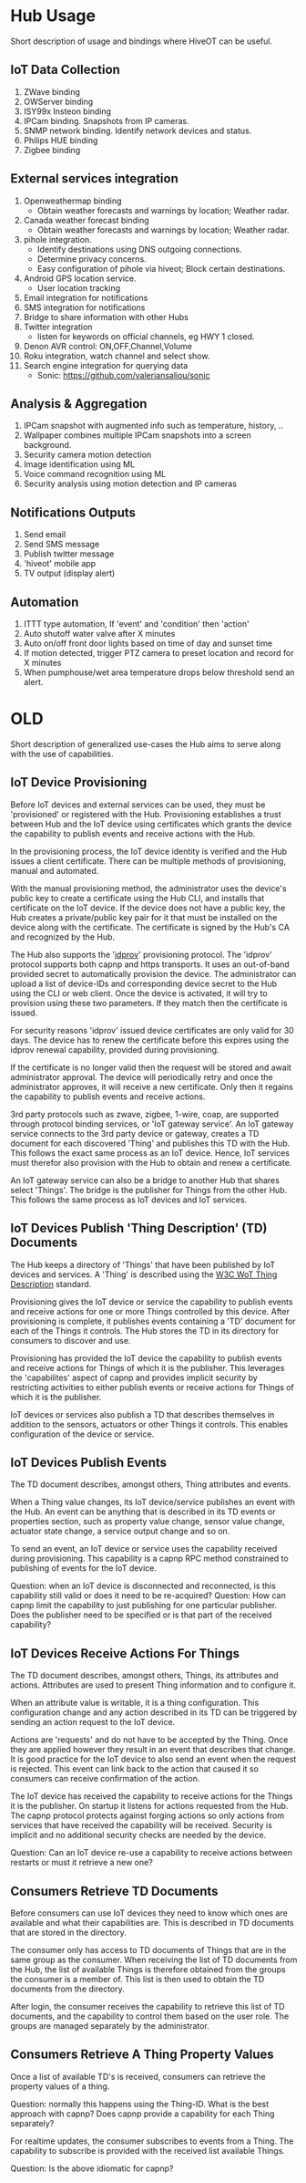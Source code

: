 # Hub Usage 

Short description of usage and bindings where HiveOT can be useful.

## IoT Data Collection
1. ZWave binding
2. OWServer binding
3. ISY99x Insteon binding
4. IPCam binding. Snapshots from IP cameras.
5. SNMP network binding. Identify network devices and status.
7. Philips HUE binding
8. Zigbee binding

## External services integration
1. Openweathermap binding
   * Obtain weather forecasts and warnings by location; Weather radar.
2. Canada weather forecast binding
   * Obtain weather forecasts and warnings by location; Weather radar.
3. pihole integration. 
   * Identify destinations using DNS outgoing connections. 
   * Determine privacy concerns.
   * Easy configuration of pihole via hiveot; Block certain destinations.
4. Android GPS location service.
   * User location tracking
4. Email integration for notifications
5. SMS integration for notifications
6. Bridge to share information with other Hubs
7. Twitter integration
   * listen for keywords on official channels, eg HWY 1 closed.
8. Denon AVR control: ON,OFF,Channel,Volume
9. Roku integration, watch channel and select show. 
10. Search engine integration for querying data
    * Sonic: https://github.com/valeriansaliou/sonic

## Analysis & Aggregation

1. IPCam snapshot with augmented info such as temperature, history, ..
2. Wallpaper combines multiple IPCam snapshots into a screen background.
3. Security camera motion detection
4. Image identification using ML
5. Voice command recognition using ML
6. Security analysis using motion detection and IP cameras

## Notifications Outputs

1. Send email 
2. Send SMS message
3. Publish twitter message
4. 'hiveot' mobile app
5. TV output (display alert) 

## Automation

1. ITTT type automation, If 'event' and 'condition' then 'action'
2. Auto shutoff water valve after X minutes
3. Auto on/off front door lights based on time of day and sunset time 
4. If motion detected, trigger PTZ camera to preset location and record for X minutes
5. When pumphouse/wet area temperature drops below threshold send an alert.



# OLD



Short description of generalized use-cases the Hub aims to serve along with the use of capabilities.

## IoT Device Provisioning

Before IoT devices and external services can be used, they must be 'provisioned' or registered with the Hub. Provisioning establishes a trust between Hub and the IoT device using certificates which grants the device the capability to publish events and receive actions with the Hub.

In the provisioning process, the IoT device identity is verified and the Hub issues a client certificate. There can be multiple methods of provisioning, manual and automated.

With the manual provisioning method, the administrator uses the device's public key to create a certificate using the Hub CLI, and installs that certificate on the IoT device. If the device does not have a public key, the Hub creates a private/public key pair for it that must be installed on the device along with the certificate. The certificate is signed by the Hub's CA and recognized by the Hub.

The Hub also supports the '[idprov](http://github.com/hiveot/idprov-standard)' provisioning protocol. The 'idprov' protocol supports both capnp and https transports. It uses an out-of-band provided secret to automatically provision the device. The administrator can upload a list of device-IDs and corresponding device secret to the Hub using the CLI or web client. Once the device is activated, it will try to provision using these two parameters. If they match then the certificate is issued.

For security reasons 'idprov' issued device certificates are only valid for 30 days. The device has to renew the certificate before this expires using the idprov renewal capability, provided during provisioning. 

If the certificate is no longer valid then the request will be stored and await administrator approval. The device will periodically retry and once the administrator approves, it will receive a new certificate. Only then it regains the capability to publish events and receive actions.   


3rd party protocols such as zwave, zigbee, 1-wire, coap, are supported through protocol binding services, or 'IoT gateway service'. An IoT gateway service connects to the 3rd party device or gateway, creates a TD document for each discovered 'Thing' and publishes this TD with the Hub. This follows the exact same process as an IoT device. Hence, IoT services must therefor also provision with the Hub to obtain and renew a certificate.

An IoT gateway service can also be a bridge to another Hub that shares select 'Things'. The bridge is the publisher for Things from the other Hub. This follows the same process as IoT devices and IoT services.

## IoT Devices Publish 'Thing Description' (TD) Documents 

The Hub keeps a directory of 'Things' that have been published by IoT devices and services. A 'Thing' is described using the [W3C WoT Thing Description](https://www.w3.org/TR/wot-thing-description11/) standard.

Provisioning gives the IoT device or service the capability to publish events and receive actions for one or more Things controlled by this device. After provisioning is complete, it publishes events containing a 'TD' document for each of the Things it controls. The Hub stores the TD in its directory for consumers to discover and use. 

Provisioning has provided the IoT device the capability to publish events and receive actions for Things of which it is the publisher. This leverages the 'capabilites' aspect of capnp and provides implicit security by restricting activities to either publish events or receive actions for Things of which it is the publisher.

IoT devices or services also publish a TD that describes themselves in addition to the sensors, actuators or other Things it controls. This enables configuration of the device or service.

## IoT Devices Publish Events 

The TD document describes, amongst others, Thing attributes and events.  

When a Thing value changes, its IoT device/service publishes an event with the Hub. An event can be anything that is described in its TD events or properties section, such as property value change, sensor value change, actuator state change, a service output change and so on.

To send an event, an IoT device or service uses the capability received during provisioning. This capability is a capnp RPC method constrained to publishing of events for the IoT device.

Question: when an IoT device is disconnected and reconnected, is this capability still valid or does it need to be re-acquired?
Question: How can capnp limit the capability to just publishing for one particular publisher. Does the publisher need to be specified or is that part of the received capability?

## IoT Devices Receive Actions For Things

The TD document describes, amongst others, Things, its attributes and actions. Attributes are used to present Thing information and to configure it.

When an attribute value is writable, it is a thing configuration. This configuration change and any action described in its TD can be triggered by sending an action request to the IoT device. 

Actions are 'requests' and do not have to be accepted by the Thing. Once they are applied however they result in an event that describes that change. It is good practice for the IoT device to also send an event when the request is rejected. This event can link back to the action that caused it so consumers can receive confirmation of the action.

The IoT device has received the capability to receive actions for the Things it is the publisher. On startup it listens for actions requested from the Hub. The capnp protocol protects against forging actions so only actions from services that have received the capability will be received. Security is implicit and no additional security checks are needed by the device. 

Question: Can an IoT device re-use a capability to receive actions between restarts or must it retrieve a new one?


## Consumers Retrieve TD Documents

Before consumers can use IoT devices they need to know which ones are available and what their capabilities are. This is described in TD documents that are stored in the directory. 

The consumer only has access to TD documents of Things that are in the same group as the consumer. When receiving the list of TD documents from the Hub, the list of available Things is therefore obtained from the groups the consumer is a member of. This list is then used to obtain the TD documents from the directory. 

After login, the consumer receives the capability to retrieve this list of TD documents, and the capability to control them based on the user role.
The groups are managed separately by the administrator.


## Consumers Retrieve A Thing Property Values

Once a list of available TD's is received, consumers can retrieve the property values of a thing.

Question: normally this happens using the Thing-ID. What is the best approach with capnp? Does capnp provide a capability for each Thing separately? 

For realtime updates, the consumer subscribes to events from a Thing. The capability to subscribe is provided with the received list available Things.  

Question: Is the above idiomatic for capnp?
